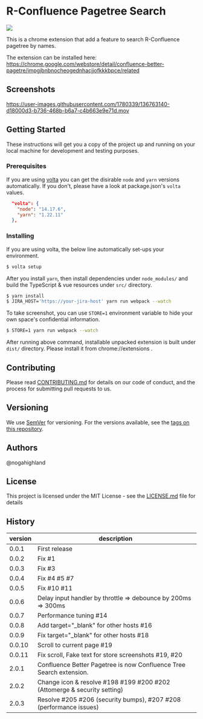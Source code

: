 # R-Confluence Pagetree Search

![](https://github.com/nogahighland/confluence-pagetree-search/actions/workflows/build.yml/badge.svg?branch=r-confluence)


This is a chrome extension that add a feature to search R-Confluence pagetree by names.

The extension can be installed here:
https://chrome.google.com/webstore/detail/confluence-better-pagetre/impgjbnbnocheogednhacjjofkkkbpce/related

## Screenshots

https://user-images.githubusercontent.com/1780339/136763140-d18000d3-b736-468b-b6a7-c4b663e9e71d.mov

## Getting Started

These instructions will get you a copy of the project up and running on your local machine for development and testing purposes.

### Prerequisites

If you are using [volta](https://volta.sh/) you can get the disirable `node` and `yarn` versions automatically. If you don't, please have a look at package.json's `volta` values.

```json
  "volta": {
    "node": "14.17.6",
    "yarn": "1.22.11"
  },
```

### Installing

If you are using volta, the below line automatically set-ups your environment.

```sh
$ volta setup
```

After you install `yarn`, then install dependencies under `node_modules/` and build the TypeScript & vue resources under `src/` directory.

```sh
$ yarn install
$ JIRA_HOST='https://your-jira-host' yarn run webpack --watch
```

To take screenshot, you can use `STORE=1` environment variable to hide your own space's confidential information.

```sh
$ STORE=1 yarn run webpack --watch
```

After running above command, installable unpacked extension is built under `dist/` directory.
Please install it from chrome://extensions .

## Contributing

Please read [CONTRIBUTING.md](https://gist.github.com/PurpleBooth/b24679402957c63ec426) for details on our code of conduct, and the process for submitting pull requests to us.

## Versioning

We use [SemVer](http://semver.org/) for versioning. For the versions available, see the [tags on this repository](https://github.com/nogahighland/confluence-better-pagetree/tags).

## Authors

@nogahighland

## License

This project is licensed under the MIT License - see the [LICENSE.md](LICENSE.md) file for details

## History

version|description
---|---
0.0.1|First release
0.0.2|Fix #1
0.0.3|Fix #3
0.0.4|Fix #4 #5 #7
0.0.5|Fix #10 #11
0.0.6|Delay input handler by throttle => debounce by 200ms => 300ms
0.0.7|Performance tuning #14
0.0.8|Add target="_blank" for other hosts #16
0.0.9|Fix target="_blank" for other hosts #18
0.0.10|Scroll to current page #19
0.0.11|Fix scroll, Fake text for store screenshots #19, #20
2.0.1|Confluence Better Pagetree is now Confluence Tree Search extension.
2.0.2|Change icon & resolve #198 #199 #200 #202 (Attomerge & security setting)
2.0.3|Resolve #205 #206 (security bumps), #207 #208 (performance issues)

